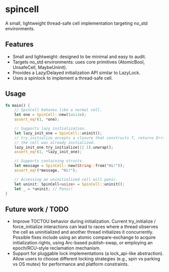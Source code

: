 # spincell
A small, lightweight thread-safe cell implementation targeting no_std environments.

## Features
- Small and lightweight: designed to be minimal and easy to audit.
- Targets no_std environments: uses core primitives (AtomicBool, UnsafeCell, MaybeUninit).
- Provides a Lazy/Delayed initialization API similar to LazyLock.
- Uses a spinlock to implement a thread-safe cell.

## Usage
```rust
fn main() {
    // SpinCell behaves like a normal cell.
    let one = SpinCell::new(1usize);
    assert_eq!(1, *one);

    // Supports lazy initialization.
    let lazy_init_one = SpinCell::uninit();
    // try_initialize accepts a closure that constructs T, returns Err(()) if
    // the cell was already initialized.
    lazy_init_one.try_initialize(|| 1).unwrap();
    assert_eq!(1, *lazy_init_one);

    // Supports containing structs.
    let message = SpinCell::new(String::from("Hi!"));
    assert_eq!(*message, "Hi!");

    // Accessing an uninitialized cell will panic.
    let uninit: SpinCell<usize> = SpinCell::uninit();
    let _ = *uninit; // Panic!
}
```

## Future work / TODO
- Improve TOCTOU behavior during initialization. Current try_initialize / force_initialize interactions can lead to races where a thread observes the cell as uninitialized and another thread initializes it concurrently. Possible fixes include using an atomic compare-exchange to acquire initialization rights, using Arc-based publish-swap, or employing an epoch/RCU-style reclamation mechanism.
- Support for pluggable lock implementations (a lock_api-like abstraction). Allow users to choose different locking strategies (e.g., spin vs parking vs OS mutex) for performance and platform constraints.
